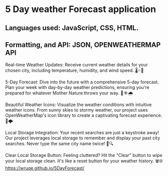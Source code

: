 # 5 Day weather Forecast application

## Languages used: JavaScript, CSS, HTML. 
## Formatting, and API: JSON, OPENWEATHERMAP API

Real-time Weather Updates: Receive current weather details for your chosen city, including temperature, humidity, and wind speed. 🌡️💦💨

5-Day Forecast: Dive into the future with a comprehensive 5-day forecast. Plan your week with day-by-day weather predictions, ensuring you're prepared for whatever Mother Nature throws your way. 📅☀️🌧️

Beautiful Weather Icons: Visualize the weather conditions with intuitive weather icons. From sunny skies to stormy weather, our project uses OpenWeatherMap's icon library to create a captivating forecast experience. 🌈🌩️

Local Storage Integration: Your recent searches are just a keystroke away! Our project leverages local storage to remember and display your past city searches. Never type the same city name twice! 🔄🔍

Clear Local Storage Button: Feeling cluttered? Hit the "Clear" button to wipe your local storage clean. It's like a reset button for your weather history. 🗑️🌐
https://wruqe.github.io/5DayForecast/
